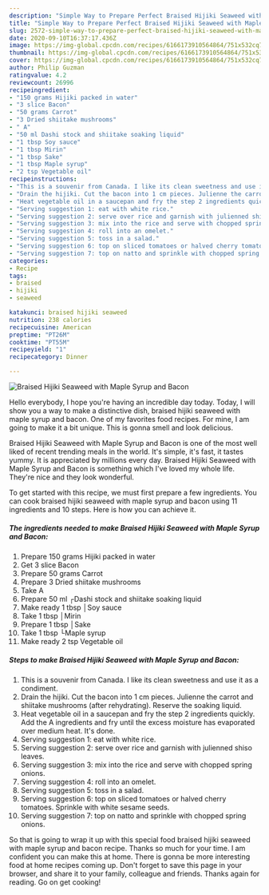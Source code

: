 ```yaml
---
description: "Simple Way to Prepare Perfect Braised Hijiki Seaweed with Maple Syrup and Bacon"
title: "Simple Way to Prepare Perfect Braised Hijiki Seaweed with Maple Syrup and Bacon"
slug: 2572-simple-way-to-prepare-perfect-braised-hijiki-seaweed-with-maple-syrup-and-bacon
date: 2020-09-10T16:37:17.436Z
image: https://img-global.cpcdn.com/recipes/6166173910564864/751x532cq70/braised-hijiki-seaweed-with-maple-syrup-and-bacon-recipe-main-photo.jpg
thumbnail: https://img-global.cpcdn.com/recipes/6166173910564864/751x532cq70/braised-hijiki-seaweed-with-maple-syrup-and-bacon-recipe-main-photo.jpg
cover: https://img-global.cpcdn.com/recipes/6166173910564864/751x532cq70/braised-hijiki-seaweed-with-maple-syrup-and-bacon-recipe-main-photo.jpg
author: Philip Guzman
ratingvalue: 4.2
reviewcount: 26996
recipeingredient:
- "150 grams Hijiki packed in water"
- "3 slice Bacon"
- "50 grams Carrot"
- "3 Dried shiitake mushrooms"
- " A"
- "50 ml Dashi stock and shiitake soaking liquid"
- "1 tbsp Soy sauce"
- "1 tbsp Mirin"
- "1 tbsp Sake"
- "1 tbsp Maple syrup"
- "2 tsp Vegetable oil"
recipeinstructions:
- "This is a souvenir from Canada. I like its clean sweetness and use it as a condiment."
- "Drain the hijiki. Cut the bacon into 1 cm pieces. Julienne the carrot and shiitake mushrooms (after rehydrating). Reserve the soaking liquid."
- "Heat vegetable oil in a saucepan and fry the step 2 ingredients quickly. Add the A ingredients and fry until the excess moisture has evaporated over medium heat. It&#39;s done."
- "Serving suggestion 1: eat with white rice."
- "Serving suggestion 2: serve over rice and garnish with julienned shiso leaves."
- "Serving suggestion 3: mix into the rice and serve with chopped spring onions."
- "Serving suggestion 4: roll into an omelet."
- "Serving suggestion 5: toss in a salad."
- "Serving suggestion 6: top on sliced tomatoes or halved cherry tomatoes. Sprinkle with white sesame seeds."
- "Serving suggestion 7: top on natto and sprinkle with chopped spring onions."
categories:
- Recipe
tags:
- braised
- hijiki
- seaweed

katakunci: braised hijiki seaweed 
nutrition: 238 calories
recipecuisine: American
preptime: "PT26M"
cooktime: "PT55M"
recipeyield: "1"
recipecategory: Dinner

---
```



![Braised Hijiki Seaweed with Maple Syrup and Bacon](https://img-global.cpcdn.com/recipes/6166173910564864/751x532cq70/braised-hijiki-seaweed-with-maple-syrup-and-bacon-recipe-main-photo.jpg)

Hello everybody, I hope you're having an incredible day today. Today, I will show you a way to make a distinctive dish, braised hijiki seaweed with maple syrup and bacon. One of my favorites food recipes. For mine, I am going to make it a bit unique. This is gonna smell and look delicious.



Braised Hijiki Seaweed with Maple Syrup and Bacon is one of the most well liked of recent trending meals in the world. It's simple, it's fast, it tastes yummy. It is appreciated by millions every day. Braised Hijiki Seaweed with Maple Syrup and Bacon is something which I've loved my whole life. They're nice and they look wonderful.


To get started with this recipe, we must first prepare a few ingredients. You can cook braised hijiki seaweed with maple syrup and bacon using 11 ingredients and 10 steps. Here is how you can achieve it.

<!--inarticleads1-->

##### The ingredients needed to make Braised Hijiki Seaweed with Maple Syrup and Bacon:

1. Prepare 150 grams Hijiki packed in water
1. Get 3 slice Bacon
1. Prepare 50 grams Carrot
1. Prepare 3 Dried shiitake mushrooms
1. Take  A
1. Prepare 50 ml ┌Dashi stock and shiitake soaking liquid
1. Make ready 1 tbsp │Soy sauce
1. Take 1 tbsp │Mirin
1. Prepare 1 tbsp │Sake
1. Take 1 tbsp └Maple syrup
1. Make ready 2 tsp Vegetable oil




<!--inarticleads2-->

##### Steps to make Braised Hijiki Seaweed with Maple Syrup and Bacon:

1. This is a souvenir from Canada. I like its clean sweetness and use it as a condiment.
1. Drain the hijiki. Cut the bacon into 1 cm pieces. Julienne the carrot and shiitake mushrooms (after rehydrating). Reserve the soaking liquid.
1. Heat vegetable oil in a saucepan and fry the step 2 ingredients quickly. Add the A ingredients and fry until the excess moisture has evaporated over medium heat. It&#39;s done.
1. Serving suggestion 1: eat with white rice.
1. Serving suggestion 2: serve over rice and garnish with julienned shiso leaves.
1. Serving suggestion 3: mix into the rice and serve with chopped spring onions.
1. Serving suggestion 4: roll into an omelet.
1. Serving suggestion 5: toss in a salad.
1. Serving suggestion 6: top on sliced tomatoes or halved cherry tomatoes. Sprinkle with white sesame seeds.
1. Serving suggestion 7: top on natto and sprinkle with chopped spring onions.




So that is going to wrap it up with this special food braised hijiki seaweed with maple syrup and bacon recipe. Thanks so much for your time. I am confident you can make this at home. There is gonna be more interesting food at home recipes coming up. Don't forget to save this page in your browser, and share it to your family, colleague and friends. Thanks again for reading. Go on get cooking!
